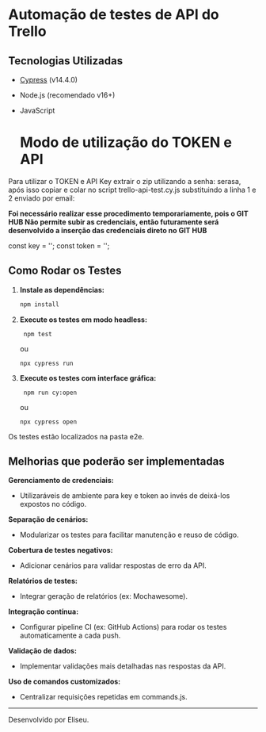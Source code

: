 # Automação de testes de API do Trello



## Tecnologias Utilizadas

- [Cypress](https://www.cypress.io/) (v14.4.0)
- Node.js (recomendado v16+)
- JavaScript

  # Modo de utilização do TOKEN e API
Para utilizar o TOKEN e API Key extrair o zip utilizando a senha: serasa, após isso copiar e colar no script trello-api-test.cy.js substituindo a linha 1 e 2 enviado por email:

**Foi necessário realizar esse procedimento temporariamente, pois o GIT HUB Não permite subir as credenciais, então futuramente será desenvolvido a inserção das credenciais direto no GIT HUB**

const key = '';
const token = '';

## Como Rodar os Testes

1. **Instale as dependências:**
   ```sh
   npm install
   ```

2. **Execute os testes em modo headless:**
   ```
    npm test
   ```

   ou

   ```
   npx cypress run
    ```

3. **Execute os testes com interface gráfica:**
   ```
    npm run cy:open
   ```

   ou

   ```
   npx cypress open
    ```

Os testes estão localizados na pasta e2e.

## Melhorias que poderão ser implementadas

**Gerenciamento de credenciais:**
- Utilizaráveis de ambiente para key e token ao invés de deixá-los expostos no código.
  

**Separação de cenários:**
- Modularizar os testes para facilitar manutenção e reuso de código.

**Cobertura de testes negativos:**
- Adicionar cenários para validar respostas de erro da API.

**Relatórios de testes:**
- Integrar geração de relatórios (ex: Mochawesome).

**Integração contínua:**
- Configurar pipeline CI (ex: GitHub Actions) para rodar os testes automaticamente a cada push.

**Validação de dados:**
- Implementar validações mais detalhadas nas respostas da API.

**Uso de comandos customizados:**
- Centralizar requisições repetidas em commands.js.

_________________________________________________________________________________________________
Desenvolvido por Eliseu.
